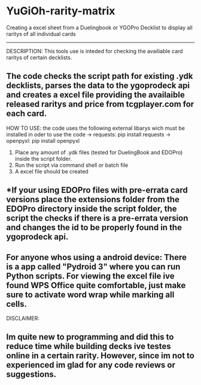 # YuGiOh-rarity-matrix
Creating a excel sheet from a Duelingbook or YGOPro Decklist to display all raritys of all individual cards

-----------------------------------------------------------------------------------------------------------
DESCRIPTION:
This tools use is inteded for checking the availiable card raritys of certain decklists.

The code checks the script path for existing .ydk decklists, parses the data to the ygoprodeck api 
and creates a excel file providing the availaible released raritys and price from tcgplayer.com
for each card.
-----------------------------------------------------------------------------------------------------------
HOW TO USE:
the code uses the following external libarys wich must be installed in oder to use the code
-> requests: pip install requests
-> openpyxl: pip install openpyxl

1) Place any amount of .ydk files (tested for DuelingBook and EDOPro) inside the script folder.
2) Run the script via command shell or batch file
3) A excel file should be created

*If your using EDOPro files with pre-errata card versions 
place the extensions folder from the EDOPro directory inside the script folder,
the script the checks if there is a pre-errata version and changes the id to be 
properly found in the ygoprodeck api.
-----------------------------------------------------------------------------------------------------------
For anyone whos using a android device: 
There is a app called "Pydroid 3" where you can run Python scripts.
For viewing the excel file ive found WPS Office quite comfortable, just make sure to activate word wrap
while marking all cells.
-----------------------------------------------------------------------------------------------------------
DISCLAIMER:

Im quite new to programming and did this to reduce time while building decks ive testes online in a certain 
rarity. However, since im not to experienced im glad for any code reviews or suggestions. 
-----------------------------------------------------------------------------------------------------------





